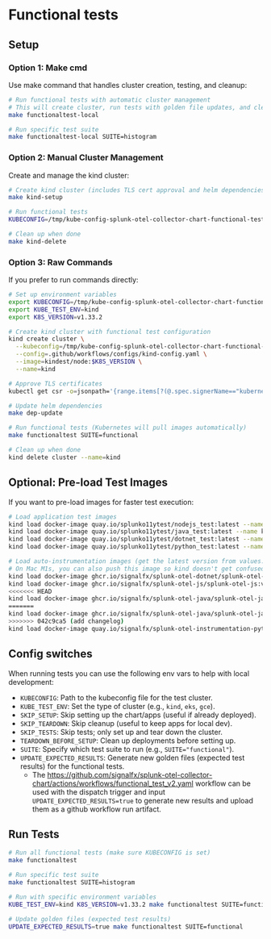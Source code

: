 # Functional tests

## Setup

### Option 1: Make cmd

Use make command that handles cluster creation, testing, and cleanup:

```bash
# Run functional tests with automatic cluster management
# This will create cluster, run tests with golden file updates, and clean up
make functionaltest-local

# Run specific test suite
make functionaltest-local SUITE=histogram
```

### Option 2: Manual Cluster Management

Create and manage the kind cluster:

```bash
# Create kind cluster (includes TLS cert approval and helm dependencies)
make kind-setup

# Run functional tests
KUBECONFIG=/tmp/kube-config-splunk-otel-collector-chart-functional-testing make functionaltest SUITE=functional

# Clean up when done
make kind-delete
```

### Option 3: Raw Commands

If you prefer to run commands directly:

```bash
# Set up environment variables
export KUBECONFIG=/tmp/kube-config-splunk-otel-collector-chart-functional-testing
export KUBE_TEST_ENV=kind
export K8S_VERSION=v1.33.2

# Create kind cluster with functional test configuration
kind create cluster \
  --kubeconfig=/tmp/kube-config-splunk-otel-collector-chart-functional-testing \
  --config=.github/workflows/configs/kind-config.yaml \
  --image=kindest/node:$K8S_VERSION \
  --name=kind

# Approve TLS certificates
kubectl get csr -o=jsonpath='{range.items[?(@.spec.signerName=="kubernetes.io/kubelet-serving")]}{.metadata.name}{" "}{end}' | xargs kubectl certificate approve

# Update helm dependencies
make dep-update

# Run functional tests (Kubernetes will pull images automatically)
make functionaltest SUITE=functional

# Clean up when done
kind delete cluster --name=kind
```

## Optional: Pre-load Test Images

If you want to pre-load images for faster test execution:

```bash
# Load application test images
kind load docker-image quay.io/splunko11ytest/nodejs_test:latest --name kind
kind load docker-image quay.io/splunko11ytest/java_test:latest --name kind
kind load docker-image quay.io/splunko11ytest/dotnet_test:latest --name kind
kind load docker-image quay.io/splunko11ytest/python_test:latest --name kind

# Load auto-instrumentation images (get the latest version from values.yaml) -
# On Mac M1s, you can also push this image so kind doesn't get confused with the platform to use:
kind load docker-image ghcr.io/signalfx/splunk-otel-dotnet/splunk-otel-dotnet:v1.11.0 --name kind
kind load docker-image ghcr.io/signalfx/splunk-otel-js/splunk-otel-js:v3.3.0 --name kind
<<<<<<< HEAD
kind load docker-image ghcr.io/signalfx/splunk-otel-java/splunk-otel-java:v2.19.0 --name kind
=======
kind load docker-image ghcr.io/signalfx/splunk-otel-java/splunk-otel-java:v2.18.0 --name kind
>>>>>>> 042c9ca5 (add changelog)
kind load docker-image quay.io/signalfx/splunk-otel-instrumentation-python:v2.7.0 --name kind
```

## Config switches

When running tests you can use the following env vars to help with local development:
- `KUBECONFIG`: Path to the kubeconfig file for the test cluster.
- `KUBE_TEST_ENV`: Set the type of cluster (e.g., `kind`, `eks`, `gce`).
- `SKIP_SETUP`: Skip setting up the chart/apps (useful if already deployed).
- `SKIP_TEARDOWN`: Skip cleanup (useful to keep apps for local dev).
- `SKIP_TESTS`: Skip tests; only set up and tear down the cluster.
- `TEARDOWN_BEFORE_SETUP`: Clean up deployments before setting up.
- `SUITE`: Specify which test suite to run (e.g., `SUITE="functional"`).
- `UPDATE_EXPECTED_RESULTS`: Generate new golden files (expected test results) for the functional tests.
  - The https://github.com/signalfx/splunk-otel-collector-chart/actions/workflows/functional_test_v2.yaml workflow can
    be used with the dispatch trigger and input `UPDATE_EXPECTED_RESULTS=true` to generate new results and upload
    them as a github workflow run artifact.

## Run Tests

```bash
# Run all functional tests (make sure KUBECONFIG is set)
make functionaltest

# Run specific test suite
make functionaltest SUITE=histogram

# Run with specific environment variables
KUBE_TEST_ENV=kind K8S_VERSION=v1.33.2 make functionaltest SUITE=functional

# Update golden files (expected test results)
UPDATE_EXPECTED_RESULTS=true make functionaltest SUITE=functional
```
